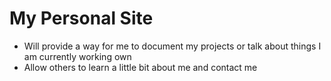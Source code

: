 # My Personal Site
  - Will provide a way for me to document my projects or talk about things I am currently working own
  - Allow others to learn a little bit about me and contact me
